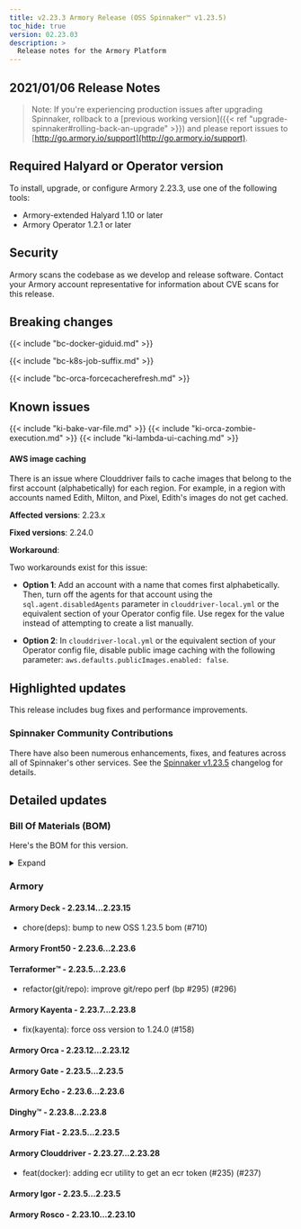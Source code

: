 ```yaml
---
title: v2.23.3 Armory Release (OSS Spinnaker™ v1.23.5)
toc_hide: true
version: 02.23.03
description: >
  Release notes for the Armory Platform
---
```


## 2021/01/06 Release Notes

> Note: If you're experiencing production issues after upgrading Spinnaker, rollback to a [previous working version]({{< ref "upgrade-spinnaker#rolling-back-an-upgrade" >}}) and please report issues to [http://go.armory.io/support](http://go.armory.io/support).
## Required Halyard or Operator version

To install, upgrade, or configure Armory 2.23.3, use one of the following tools:

- Armory-extended Halyard 1.10 or later
- Armory Operator 1.2.1 or later

## Security

Armory scans the codebase as we develop and release software. Contact your Armory account representative for information about CVE scans for this release.

## Breaking changes
<!-- Copy/paste from the previous version if there are recent ones. We can drop breaking changes after 3 minor versions. Add new ones from OSS and Armory. -->

{{< include "bc-docker-giduid.md" >}}

{{< include "bc-k8s-job-suffix.md" >}}

{{< include "bc-orca-forcecacherefresh.md" >}}

## Known issues
<!-- Copy/paste known issues from the previous version if they're not fixed. Add new ones from OSS and Armory. If there aren't any issues, state that so readers don't think we forgot to fill out this section. -->

{{< include "ki-bake-var-file.md" >}}
{{< include "ki-orca-zombie-execution.md" >}}
{{< include "ki-lambda-ui-caching.md" >}}

#### AWS image caching

There is an issue where Clouddriver fails to cache images that belong to the first account (alphabetically) for each region. For example, in a region with accounts named Edith, Milton, and Pixel, Edith's images do not get cached.

**Affected versions**: 2.23.x

**Fixed versions**: 2.24.0

**Workaround**: 

Two workarounds exist for this issue:

- **Option 1**: Add an account with a name that comes first alphabetically. Then, turn off the agents for that account using the `sql.agent.disabledAgents` parameter in `clouddriver-local.yml` or the equivalent section of your Operator config file. Use regex for the value instead of attempting to create a list manually.

- **Option 2**: In `clouddriver-local.yml` or the equivalent section of your Operator config file, disable public image caching with the following parameter: `aws.defaults.publicImages.enabled: false`.

## Highlighted updates

<!--
Each item category (such as UI) under here should be an h3 (###). List the following info that service owners should be able to provide:
- Major changes or new features we want to call out for Armory and OSS. Changes should be grouped under end user understandable sections. For example, instead of Deck, use UI. Instead of Fiat, use Permissions.
- Fixes to any known issues from previous versions that we have in release notes. These can all be grouped under a Fixed issues H3.
-->

This release includes bug fixes and performance improvements.

###  Spinnaker Community Contributions

There have also been numerous enhancements, fixes, and features across all of Spinnaker's other services. See the
[Spinnaker v1.23.5](https://www.spinnaker.io/community/releases/versions/1-23-5-changelog) changelog for details.

## Detailed updates

### Bill Of Materials (BOM)

Here's the BOM for this version.
<details><summary>Expand</summary>
<pre class="highlight">
<code>version: 2.23.3
timestamp: "2021-01-06 18:34:22"
services:
    clouddriver:
        commit: 7b48618e
        version: 2.23.28
    deck:
        commit: c12cb26f
        version: 2.23.15
    dinghy:
        commit: 2af1fe54
        version: 2.23.8
    echo:
        commit: 4ee974dd
        version: 2.23.6
    fiat:
        commit: 733f0a48
        version: 2.23.5
    front50:
        commit: "19492652"
        version: 2.23.6
    gate:
        commit: 55345b5a
        version: 2.23.5
    igor:
        commit: 06ff06e0
        version: 2.23.5
    kayenta:
        commit: 602679b2
        version: 2.23.8
    monitoring-daemon:
        version: 2.23.0
    monitoring-third-party:
        version: 2.23.0
    orca:
        commit: 95f678f3
        version: 2.23.12
    rosco:
        commit: c2b498c9
        version: 2.23.10
    terraformer:
        commit: 25d9a96b
        version: 2.23.6
dependencies:
    redis:
        version: 2:2.8.4-2
artifactSources:
    dockerRegistry: docker.io/armory
</code>
</pre>
</details>

### Armory

#### Armory Deck - 2.23.14...2.23.15

  - chore(deps): bump to new OSS 1.23.5 bom (#710)

#### Armory Front50 - 2.23.6...2.23.6


#### Terraformer™ - 2.23.5...2.23.6

  - refactor(git/repo): improve git/repo perf (bp #295) (#296)

#### Armory Kayenta - 2.23.7...2.23.8

  - fix(kayenta): force oss version to 1.24.0 (#158)

#### Armory Orca - 2.23.12...2.23.12


#### Armory Gate - 2.23.5...2.23.5


#### Armory Echo - 2.23.6...2.23.6


#### Dinghy™ - 2.23.8...2.23.8


#### Armory Fiat - 2.23.5...2.23.5


#### Armory Clouddriver - 2.23.27...2.23.28

  - feat(docker): adding ecr utility to get an ecr token (#235) (#237)

#### Armory Igor - 2.23.5...2.23.5


#### Armory Rosco - 2.23.10...2.23.10


